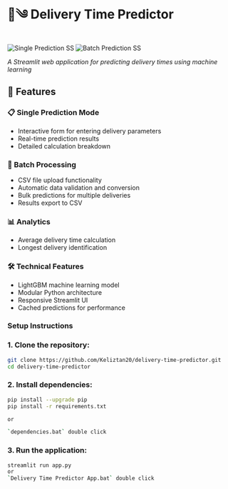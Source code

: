 # 🚚༄ Delivery Time Predictor

![Single Prediction SS](https://github.com/user-attachments/assets/882f662d-eafe-4309-9cfd-60b57013a75a) ![Batch Prediction SS](https://github.com/user-attachments/assets/ea558046-4bf8-4e03-87d7-7aaf8ad1f636)

*A Streamlit web application for predicting delivery times using machine learning*

## 🌟 Features

### 📋 Single Prediction Mode
- Interactive form for entering delivery parameters
- Real-time prediction results
- Detailed calculation breakdown

### 📁 Batch Processing
- CSV file upload functionality
- Automatic data validation and conversion
- Bulk predictions for multiple deliveries
- Results export to CSV

### 📊 Analytics
- Average delivery time calculation
- Longest delivery identification

### 🛠️ Technical Features
- LightGBM machine learning model
- Modular Python architecture
- Responsive Streamlit UI
- Cached predictions for performance

### Setup Instructions
### 1. Clone the repository:

```bash
git clone https://github.com/Keliztan20/delivery-time-predictor.git
cd delivery-time-predictor
```

### 2. Install dependencies:

```bash
pip install --upgrade pip
pip install -r requirements.txt

or

`dependencies.bat` double click
```

### 3. Run the application:

```bash
streamlit run app.py
or
`Delivery Time Predictor App.bat` double click
```

